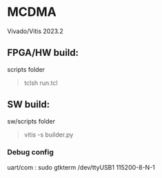 # MCDMA
Vivado/Vitis 2023.2

## FPGA/HW build:
scripts folder
> tclsh run.tcl

## SW build:
sw/scripts folder
> vitis -s builder.py 


### Debug config
uart/com : sudo gtkterm
/dev/ttyUSB1 115200-8-N-1

